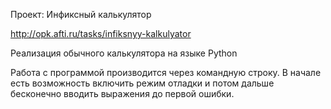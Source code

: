 Проект: Инфиксный калькулятор

http://opk.afti.ru/tasks/infiksnyy-kalkulyator

Реализация обычного калькулятора на языке Python

Работа с программой производится через командную строку.
В начале есть возможность включить режим отладки и потом дальше бесконечно вводить выражения до первой ошибки. 